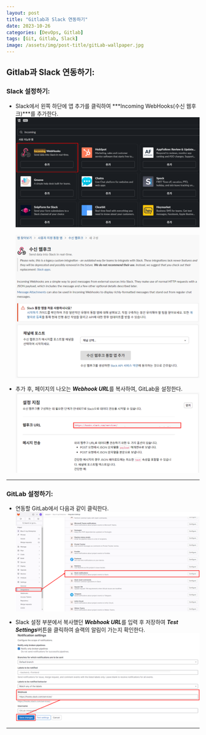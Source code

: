 ```yaml
---
layout: post
title: "Gitlab과 Slack 연동하기"
date: 2023-10-26
categories: [DevOps, Gitlab]
tags: [Git, Gitlab, Slack]
image: /assets/img/post-title/gitLab-wallpaper.jpg
---
```



## Gitlab과 Slack 연동하기:
### Slack 설정하기:
- Slack에서 왼쪽 하단에 앱 추가를 클릭하여 ***Incoming WebHooks(수신 웹후크)***를 추가한다.
[![Slack Incoming WebHooks 추가](/assets/img/post/Gitlab/Slack%20Incoming%20WebHooks%20추가.png)](/assets/img/post/Gitlab/Slack%20Incoming%20WebHooks%20추가.png)&nbsp; 
[![Slack Webhooks 채널 추가](/assets/img/post/Gitlab/Slack%20Webhooks%20채널%20추가.png)](/assets/img/post/Gitlab/Slack%20Webhooks%20채널%20추가.png)

- 추가 후, 페이지의 나오는 ***Webhook URL***를 복사하여, GitLab을 설정한다.
[![slack gitlab webhook url](/assets/img/post/Gitlab/slack%20gitlab%20webhook%20url.png)](/assets/img/post/Gitlab/slack%20gitlab%20webhook%20url.png)

* * *

### GitLab 설정하기:
- 연동할 GitLab에서 다음과 같이 클릭한다.
[![gitlab slack 알림 설치](/assets/img/post/Gitlab/gitlab%20slack%20알림%20설치.png)](/assets/img/post/Gitlab/gitlab%20slack%20알림%20설치.png)

- Slack 설정 부분에서 복사했던 ***Webhook URL***를 입력 후 저장하여 ***Test Settings***버튼을 클릭하여 슬랙의 알림이 가는지 확인한다.
[![Gitlab Slack Notification setting URL 적용](/assets/img/post/Gitlab/Gitlab%20Slack%20Notification%20setting%20URL%20적용.png)](/assets/img/post/Gitlab/Gitlab%20Slack%20Notification%20setting%20URL%20적용.png)

* * *